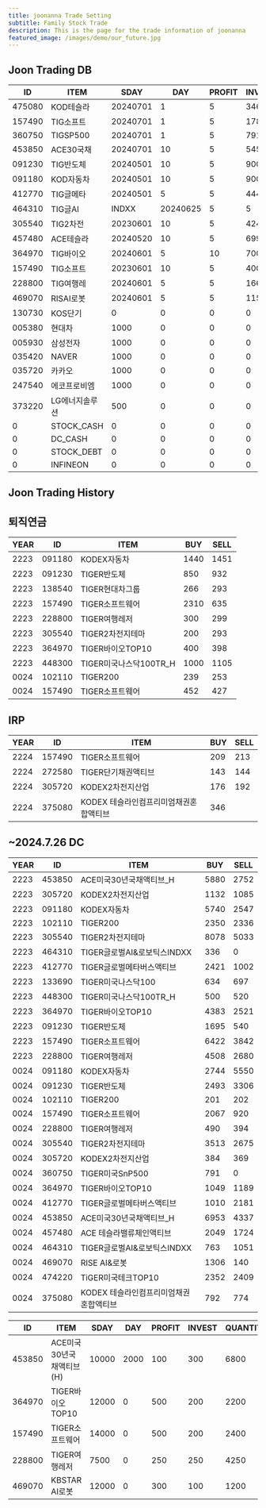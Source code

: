 ```yaml
---
title: joonanna Trade Setting
subtitle: Family Stock Trade
description: This is the page for the trade information of joonanna
featured_image: /images/demo/our_future.jpg
---
```


## Joon Trading DB

|ID|ITEM |SDAY|DAY|PROFIT|INVEST|QUANTITY|BUY|SELL|
|--|-----|--|--|--|--|--|--|--|
|475080|KOD테슬라|20240701|1|5|346|347|0|0|
|157490|TIG소프트|20240701|1|5|1780|2132|982|1062|
|360750|TIGSP500|20240701|1|5|791|427|0|0|
|453850|ACE30국채|20240701|10|5|5458|6500|7375|7344|
|091230|TIG반도체|20240501|10|5|900|203|3360|3846|
|091180|KOD자동차|20240501|10|5|900|424|7655|8097|
|412770|TIG글메타|20240501|5|5|444|441|3016|3183|
|464310|TIG글AI|INDXX|20240625|5|5|168|135|959|1051|
|305540|TIG2차전|20230601|10|5|4249|1714|7413|7708|
|457480|ACE테슬라|20240520|10|5|699|561|1386|1724|
|364970|TIG바이오|20240601|5|10|700|984|5432|5273|
|157490|TIG소프트|20230601|10|5|4000|4634|6231|4762|
|228800|TIG여행레|20240601|5|5|1667|4250|3331|3074|
|469070|RISAI로봇|20240601|5|5|1156|1200|150|140|
|130730|KOS단기|0|0|0|0|524|0|0|
|005380|현대차|1000|0|0|0|14|0|0|
|005930|삼성전자|1000|0|0|0|45|0|0|
|035420|NAVER|1000|0|0|0|21|0|0|
|035720|카카오|1000|0|0|0|91|0|0|
|247540|에코프로비엠|1000|0|0|0|20|0|0|
|373220|LG에너지솔루션|500|0|0|0|6|0|0|
|0|STOCK_CASH|0|0|0|0|51|0|0|
|0|DC_CASH|0|0|0|0|4|0|0|
|0|STOCK_DEBT|0|0|0|0|1075|0|0|
|0|INFINEON|0|0|0|0|1184|0|0|

## Joon Trading History
## 퇴직연금
|YEAR|ID|ITEM |BUY|SELL|
|----|--|-----|---|----|
|2223|091180|KODEX자동차|1440|1451|
|2223|091230|TIGER반도체|850|932|
|2223|138540|TIGER현대차그룹|266|293|
|2223|157490|TIGER소프트웨어|2310|635|
|2223|228800|TIGER여행레저|300|299|
|2223|305540|TIGER2차전지테마|200|293|
|2223|364970|TIGER바이오TOP10|400|398|
|2223|448300|TIGER미국나스닥100TR_H|1000|1105|
|0024|102110|TIGER200|239|253| 
|0024|157490|TIGER소프트웨어|452|427|

## IRP
|YEAR|ID|ITEM |BUY|SELL|
|----|--|-----|---|----|
|2224|157490|TIGER소프트웨어|209|213|
|2224|272580|TIGER단기채권액티브|143|144| 
|2224|305720|KODEX2차전지산업|176|192|
|2224|375080|KODEX 테슬라인컴프리미엄채권혼합액티브|346||

##  ~2024.7.26 DC
|YEAR|ID|ITEM |BUY|SELL|
|----|--|-----|---|----|
|2223|453850|ACE미국30년국채액티브_H|5880|2752|
|2223|305720|KODEX2차전지산업|1132|1085|
|2223|091180|KODEX자동차|5740|2547|
|2223|102110|TIGER200|2350|2336| 
|2223|305540|TIGER2차전지테마|8078|5033|
|2223|464310|TIGER글로벌AI&로보틱스INDXX|336| 0|
|2223|412770|TIGER글로벌메타버스액티브|2421|1002| 
|2223|133690|TIGER미국나스닥100|634|697| 
|2223|448300|TIGER미국나스닥100TR_H|500|520|
|2223|364970|TIGER바이오TOP10|	4383|2521|
|2223|091230|TIGER반도체|1695|540|
|2223|157490|TIGER소프트웨어|6422|3842|
|2223|228800|TIGER여행레저|4508|2680|
|0024|091180|KODEX자동차|2744|5550|
|0024|091230|TIGER반도체|2493|3306|
|0024|102110|TIGER200|201|202| 
|0024|157490|TIGER소프트웨어|2067|920|
|0024|228800|TIGER여행레저|490|394|
|0024|305540|TIGER2차전지테마|3513|2675|
|0024|305720|KODEX2차전지산업|384|369|
|0024|360750|TIGER미국SnP500|791|0|
|0024|364970|TIGER바이오TOP10|1049|1189|
|0024|412770|TIGER글로벌메타버스액티브|1010|2181| 
|0024|453850|ACE미국30년국채액티브_H|6953|4337|
|0024|457480|ACE 테슬라밸류체인액티브|2049|1724|
|0024|464310|TIGER글로벌AI&로보틱스INDXX|763|1051|
|0024|469070|RISE AI&로봇|1306|140|
|0024|474220|TiGER미국테크TOP10|2352|2409|
|0024|375080|KODEX 테슬라인컴프리미엄채권혼합액티브|792|774|



|ID|ITEM |SDAY|DAY|PROFIT|INVEST|QUANTITY|BUY|SELL|
|--|-----|--|--|--|--|--|--|--|
|453850|ACE미국30년국채액티브(H)|10000|2000|100|300|6800|0|0|
|364970|TIGER바이오TOP10|12000|0|500|200|2200|0|0|
|157490|TIGER소프트웨어|14000|0|500|200|2400|0|0|
|228800|TIGER여행레저|7500|0|250|250|4250|0|0|
|469070|KBSTAR AI로봇|12000|0|300|100|1200|0|0|

